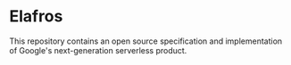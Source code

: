 # Elafros

This repository contains an open source specification and implementation of
Google's next-generation serverless product.
